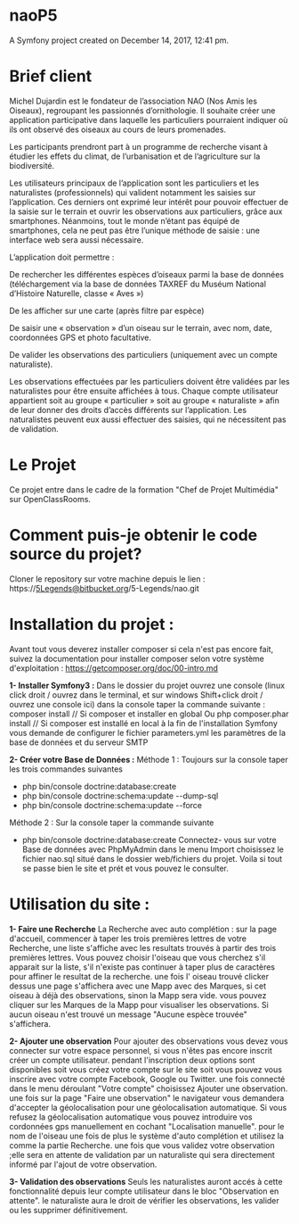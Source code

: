 naoP5
=====

A Symfony project created on December 14, 2017, 12:41 pm.

Brief client
=============
Michel Dujardin est le fondateur de l’association NAO (Nos Amis les Oiseaux), regroupant les passionnés d’ornithologie. Il souhaite créer une application participative dans laquelle les particuliers pourraient indiquer où ils ont observé des oiseaux au cours de leurs promenades.‌

Les participants prendront part à un programme de recherche visant à étudier les effets du climat, de l’urbanisation et de l’agriculture sur la biodiversité.

Les utilisateurs principaux de l’application sont les particuliers et les naturalistes (professionnels) qui valident notamment les saisies sur l’application. Ces derniers ont exprimé leur intérêt pour pouvoir effectuer de la saisie sur le terrain et ouvrir les observations aux particuliers, grâce aux smartphones. Néanmoins, tout le monde n’étant pas équipé de smartphones, cela ne peut pas être l’unique méthode de saisie : une interface web sera aussi nécessaire. 

L’application doit permettre :

De rechercher les différentes espèces d’oiseaux parmi la base de données (téléchargement via la base de données TAXREF du Muséum National d’Histoire Naturelle, classe « Aves »)

De les afficher sur une carte (après filtre par espèce)

De saisir une « observation » d’un oiseau sur le terrain, avec nom, date, coordonnées GPS et photo facultative.

De valider les observations des particuliers (uniquement avec un compte naturaliste).

Les observations effectuées par les particuliers doivent être validées par les naturalistes pour être ensuite affichées à tous. Chaque compte utilisateur appartient soit au groupe « particulier » soit au groupe « naturaliste » afin de leur donner des droits d’accès différents sur l’application. Les naturalistes peuvent eux aussi effectuer des saisies, qui ne nécessitent pas de validation.

Le Projet
==========
Ce projet entre dans le cadre de la formation "Chef de Projet Multimédia" sur OpenClassRooms.

Comment puis-je obtenir le code source du projet?
==================================================
Cloner le repository sur votre machine depuis le lien : https://5Legends@bitbucket.org/5-Legends/nao.git

Installation du projet :
=======================
Avant tout vous deverez installer composer si cela n'est pas encore fait, 
suivez la documentation pour installer composer selon votre système d'exploitation : https://getcomposer.org/doc/00-intro.md

**1- Installer Symfony3 :**
Dans le dossier du projet ouvrez une console (linux click droit / ouvrez dans le terminal, et sur windows Shift+click droit / ouvrez une console ici)
dans la console taper la commande suivante :
composer install  // Si composer et installer en global
Ou
php composer.phar install  // Si composer est installé en local
à la fin de l'installation Symfony vous demande de configurer le fichier parameters.yml
les paramètres de la base de données et du serveur SMTP 

**2- Créer votre Base de Données :**
Méthode 1 :
Toujours sur la console taper les trois commandes suivantes
- php bin/console doctrine:database:create
- php bin/console doctrine:schema:update --dump-sql
- php bin/console doctrine:schema:update --force

Méthode 2 :
Sur la console taper la commande suivante
- php bin/console doctrine:database:create
Connectez- vous sur votre Base de données avec PhpMyAdmin
dans le menu Import choisissez le fichier nao.sql situé dans le dossier web/fichiers du projet.
Voila si tout se passe bien le site et prét et vous pouvez le consulter.

Utilisation du site :
======================
**1- Faire une Recherche**
La Recherche avec auto complétion : sur la page d'accueil, commencer à taper les trois premières lettres de votre Recherche, une liste s'affiche avec les resultats trouvés à partir des trois premières lettres.
Vous pouvez choisir l'oiseau que vous cherchez s'il apparait sur la liste, s'il n'existe pas continuer à taper plus de caractères pour affiner le resultat de la recherche.
une fois l' oiseau trouvé clicker dessus une page s'affichera avec une Mapp avec des Marques, si cet oiseau à déjà des observations, sinon la Mapp sera vide.
vous pouvez cliquer sur les Marques de la Mapp pour visualiser les observations.
Si aucun oiseau n'est trouvé un message "Aucune espèce trouvée" s'affichera.

 **2- Ajouter une observation** 
 Pour ajouter des observations vous devez vous connecter sur votre espace personnel, si vous n'êtes pas encore inscrit créer un compte utilisateur.
 pendant l'inscription deux options sont disponibles soit vous créez votre compte sur le site soit vous pouvez vous inscrire avec votre compte Facebook, Google ou Twitter.
 une fois connecté dans le menu déroulant "Votre compte" choisissez Ajouter une observation.
 une fois sur la page "Faire une observation" le navigateur vous demandera d'accepter la géolocalisation pour une géolocalisation automatique.
 Si vous refusez la géolocalisation automatique vous pouvez introduire vos cordonnées gps manuellement en cochant "Localisation manuelle".
 pour le nom de l'oiseau une fois de plus le système d'auto complétion et utilisez la comme la partie Recherche.
 une fois que vous validez votre observation ;elle sera en attente de validation par un naturaliste qui sera directement informé par l'ajout de votre observation.
 
 **3- Validation des observations**
 Seuls les naturalistes auront accés à cette fonctionnalité depuis leur compte utilisateur dans le bloc "Observation en attente".
 le naturaliste aura le droit de vérifier les observations, les valider ou les supprimer définitivement.
 